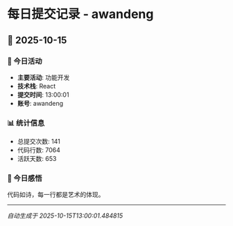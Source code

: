 # 每日提交记录 - awandeng

## 📅 2025-10-15

### 🎯 今日活动
- **主要活动**: 功能开发
- **技术栈**: React
- **提交时间**: 13:00:01
- **账号**: awandeng

### 📊 统计信息
- 总提交次数: 141
- 代码行数: 7064
- 活跃天数: 653

### 💭 今日感悟
代码如诗，每一行都是艺术的体现。

---
*自动生成于 2025-10-15T13:00:01.484815*
